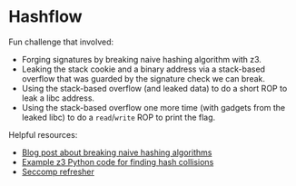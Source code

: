 # Hashflow

Fun challenge that involved:

* Forging signatures by breaking naive hashing algorithm with z3.
* Leaking the stack cookie and a binary address via a stack-based overflow that was guarded by the signature check we can break.
* Using the stack-based overflow (and leaked data) to do a short ROP to leak a libc address.
* Using the stack-based overflow one more time (with gadgets from the leaked libc) to do a `read`/`write` ROP to print the flag.

Helpful resources:

* [Blog post about breaking naive hashing algorithms](https://www.tiraniddo.dev/2014/09/generating-hash-collisions.html)
* [Example z3 Python code for finding hash collisions](https://github.com/0vercl0k/z3-playground/blob/master/hash_collisions_z3.py)
* [Seccomp refresher](https://eigenstate.org/notes/seccomp.html)
